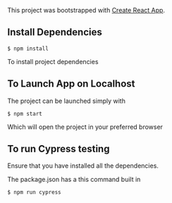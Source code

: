This project was bootstrapped with [Create React App](https://github.com/facebook/create-react-app).

## Install Dependencies

```
$ npm install
```
To install project dependencies

## To Launch App on Localhost
The project can be launched simply with 
```
$ npm start
```
Which will open the project in your preferred browser

## To run Cypress testing
Ensure that you have installed all the dependencies.

The package.json has a this command built in

```
$ npm run cypress
```

